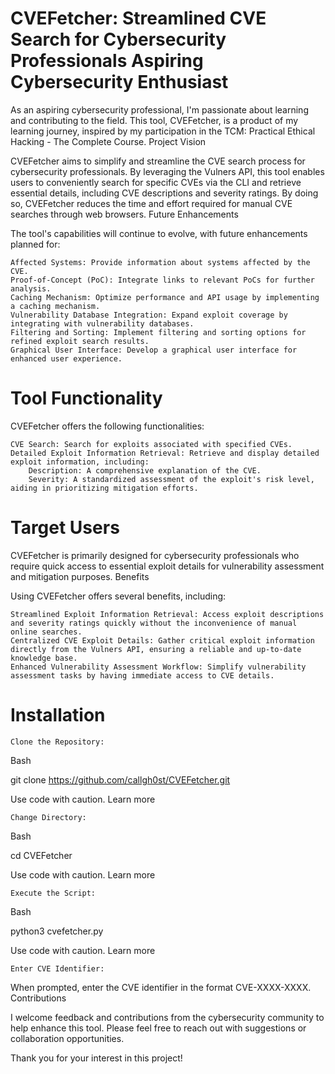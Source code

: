 # CVEFetcher: Streamlined CVE Search for Cybersecurity Professionals Aspiring Cybersecurity Enthusiast

As an aspiring cybersecurity professional, I'm passionate about learning and contributing to the field. This tool, CVEFetcher, is a product of my learning journey, inspired by my participation in the TCM: Practical Ethical Hacking - The Complete Course.
Project Vision

CVEFetcher aims to simplify and streamline the CVE search process for cybersecurity professionals. By leveraging the Vulners API, this tool enables users to conveniently search for specific CVEs via the CLI and retrieve essential details, including CVE descriptions and severity ratings. By doing so, CVEFetcher reduces the time and effort required for manual CVE searches through web browsers.
Future Enhancements

The tool's capabilities will continue to evolve, with future enhancements planned for:

    Affected Systems: Provide information about systems affected by the CVE.
    Proof-of-Concept (PoC): Integrate links to relevant PoCs for further analysis.
    Caching Mechanism: Optimize performance and API usage by implementing a caching mechanism.
    Vulnerability Database Integration: Expand exploit coverage by integrating with vulnerability databases.
    Filtering and Sorting: Implement filtering and sorting options for refined exploit search results.
    Graphical User Interface: Develop a graphical user interface for enhanced user experience.

# Tool Functionality

CVEFetcher offers the following functionalities:

    CVE Search: Search for exploits associated with specified CVEs.
    Detailed Exploit Information Retrieval: Retrieve and display detailed exploit information, including:
        Description: A comprehensive explanation of the CVE.
        Severity: A standardized assessment of the exploit's risk level, aiding in prioritizing mitigation efforts.

# Target Users

CVEFetcher is primarily designed for cybersecurity professionals who require quick access to essential exploit details for vulnerability assessment and mitigation purposes.
Benefits

Using CVEFetcher offers several benefits, including:

    Streamlined Exploit Information Retrieval: Access exploit descriptions and severity ratings quickly without the inconvenience of manual online searches.
    Centralized CVE Exploit Details: Gather critical exploit information directly from the Vulners API, ensuring a reliable and up-to-date knowledge base.
    Enhanced Vulnerability Assessment Workflow: Simplify vulnerability assessment tasks by having immediate access to CVE details.

# Installation

    Clone the Repository:

Bash

git clone https://github.com/callgh0st/CVEFetcher.git

Use code with caution. Learn more

    Change Directory:

Bash

cd CVEFetcher

Use code with caution. Learn more

    Execute the Script:

Bash

python3 cvefetcher.py

Use code with caution. Learn more

    Enter CVE Identifier:

When prompted, enter the CVE identifier in the format CVE-XXXX-XXXX.
Contributions

I welcome feedback and contributions from the cybersecurity community to help enhance this tool. Please feel free to reach out with suggestions or collaboration opportunities.

Thank you for your interest in this project!
